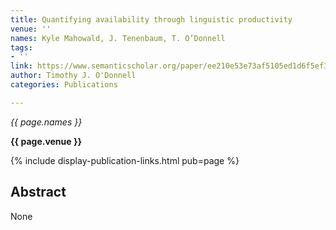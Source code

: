 ```yaml
---
title: Quantifying availability through linguistic productivity
venue: ''
names: Kyle Mahowald, J. Tenenbaum, T. O’Donnell
tags:
- ''
link: https://www.semanticscholar.org/paper/ee210e53e73af5105ed1d6f5ef395485e6f3ac55
author: Timothy J. O'Donnell
categories: Publications

---
```


*{{ page.names }}*

**{{ page.venue }}**

{% include display-publication-links.html pub=page %}

## Abstract

None
